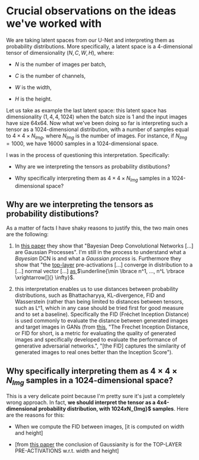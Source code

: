 # Crucial observations on the ideas we've worked with

We are taking latent spaces from our U-Net and interpreting them as probability distributions. More specifically, a latent space is a 4-dimensional tensor of dimensionality $(N, C, W, H)$, where:

- $N$ is the number of images per batch,

- $C$ is the number of channels,

- $W$ is the width,

- $H$ is the height.

Let us take as example the last latent space: this latent space has dimensionality $(1,4,4,1024)$ when the batch size is 1 and the input images have size 64x64. Now what we've been doing so far is interpreting such a tensor as a 1024-dimensional distribution, with a number of samples equal to $4 \times 4 \times N_{Img}$, where $N_{Img}$ is the number of images. For instance, if $N_{Img} = 1000$, we have 16000 samples in a 1024-dimensional space.

I was in the process of questioning this interpretation. Specifically:

- Why are we interpreting the tensors as probability distibutions?

- Why specifically interpreting them as $4 \times 4 \times N_{Img}$ samples in a 1024-dimensional space?

## Why are we interpreting the tensors as probability distibutions?

As a matter of facts I have shaky reasons to justify this, the two main ones are the following:

1. In [this paper](https://arxiv.org/pdf/1810.05148.pdf) they show that "Bayesian Deep Convolutional Networks [...] are Gaussian Processes". I'm still in the process to understand what a *Bayesian* DCN is and what a *Gaussian process* is. Furthermore they show that "the <ins>top-layer</ins> pre-activations [...] converge in distribution to a [...] normal vector [...] <ins> as </ins>$\underline{\min \lbrace n^1, ..., n^L \rbrace \xrightarrow[]{} \infty}$.

2. this interpretation enables us to use distances between probability distributions, such as Bhattacharyya, KL-divergence, FID and Wasserstein (rather than being limited to distances between tensors, such as L^1, which in any case should be tried first for good measure and to set a baseline). Specifically the FID (Fréchet Inception Distance) is used commonly to evaluate the distance between generated images and target images in GANs (from  [this](https://machinelearningmastery.com/how-to-implement-the-frechet-inception-distance-fid-from-scratch/), "The Frechet Inception Distance, or FID for short, is a metric for evaluating the quality of generated images and specifically developed to evaluate the performance of generative adversarial networks.", "[the FID] captures the similarity of generated images to real ones better than the Inception Score").

## Why specifically interpreting them as $4 \times 4 \times N_{Img}$ samples in a 1024-dimensional space?

This is a very delicate point because I'm pretty sure it's just a completely wrong approach. In fact, **we should interpret the tensor as a 4x4-dimensional probability distribution, with $1024x$N_{Img}$ samples**. Here are the reasons for this:

- When we compute the FID between images, [it is computed on width and height]

- [from [this paper](https://arxiv.org/pdf/1810.05148.pdf) the conclusion of Gaussianity is for the TOP-LAYER PRE-ACTIVATIONS w.r.t. width and height]

